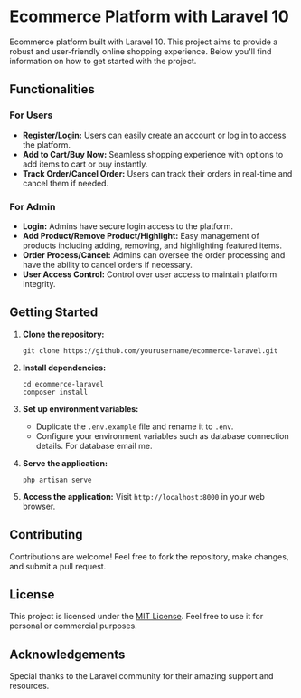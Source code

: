 # Ecommerce Platform with Laravel 10
Ecommerce platform built with Laravel 10. This project aims to provide a robust and user-friendly online shopping experience. Below you'll find information on how to get started with the project.

## Functionalities

### For Users
- **Register/Login:** Users can easily create an account or log in to access the platform.
- **Add to Cart/Buy Now:** Seamless shopping experience with options to add items to cart or buy instantly.
- **Track Order/Cancel Order:** Users can track their orders in real-time and cancel them if needed.

### For Admin
- **Login:** Admins have secure login access to the platform.
- **Add Product/Remove Product/Highlight:** Easy management of products including adding, removing, and highlighting featured items.
- **Order Process/Cancel:** Admins can oversee the order processing and have the ability to cancel orders if necessary.
- **User Access Control:** Control over user access to maintain platform integrity.

## Getting Started

1. **Clone the repository:**
   ```
   git clone https://github.com/yourusername/ecommerce-laravel.git
   ```

2. **Install dependencies:**
   ```
   cd ecommerce-laravel
   composer install
   ```

3. **Set up environment variables:**
   - Duplicate the `.env.example` file and rename it to `.env`.
   - Configure your environment variables such as database connection details.
    For database email me.
4. **Serve the application:**
   ```
   php artisan serve
   ```

5. **Access the application:**
   Visit `http://localhost:8000` in your web browser.

## Contributing
Contributions are welcome! Feel free to fork the repository, make changes, and submit a pull request.

## License
This project is licensed under the [MIT License](LICENSE). Feel free to use it for personal or commercial purposes.

## Acknowledgements
Special thanks to the Laravel community for their amazing support and resources.

